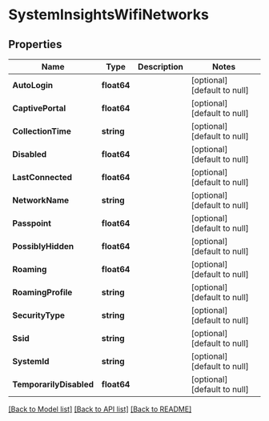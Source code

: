# SystemInsightsWifiNetworks

## Properties
Name | Type | Description | Notes
------------ | ------------- | ------------- | -------------
**AutoLogin** | **float64** |  | [optional] [default to null]
**CaptivePortal** | **float64** |  | [optional] [default to null]
**CollectionTime** | **string** |  | [optional] [default to null]
**Disabled** | **float64** |  | [optional] [default to null]
**LastConnected** | **float64** |  | [optional] [default to null]
**NetworkName** | **string** |  | [optional] [default to null]
**Passpoint** | **float64** |  | [optional] [default to null]
**PossiblyHidden** | **float64** |  | [optional] [default to null]
**Roaming** | **float64** |  | [optional] [default to null]
**RoamingProfile** | **string** |  | [optional] [default to null]
**SecurityType** | **string** |  | [optional] [default to null]
**Ssid** | **string** |  | [optional] [default to null]
**SystemId** | **string** |  | [optional] [default to null]
**TemporarilyDisabled** | **float64** |  | [optional] [default to null]

[[Back to Model list]](../README.md#documentation-for-models) [[Back to API list]](../README.md#documentation-for-api-endpoints) [[Back to README]](../README.md)

